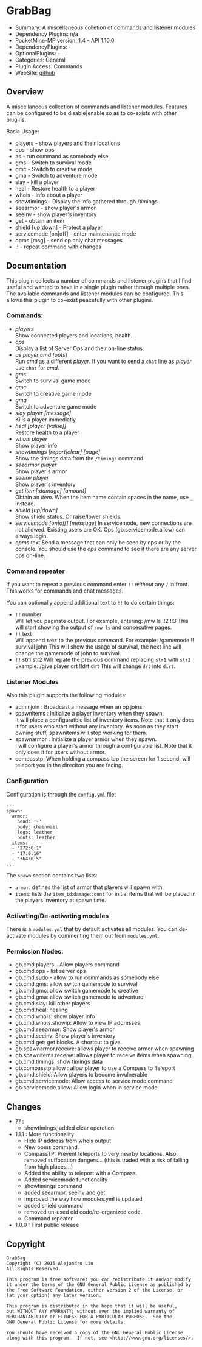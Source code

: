 GrabBag
=======

* Summary: A miscellaneous colletion of commands and listener modules
* Dependency Plugins: n/a
* PocketMine-MP version: 1.4 - API 1.10.0
* DependencyPlugins: -
* OptionalPlugins: -
* Categories: General
* Plugin Access: Commands
* WebSite: [github](https://github.com/alejandroliu/pocketmine-plugins/tree/master/GrabBag)

Overview
--------

A miscellaneous collection of commands and listener modules.  Features
can be configured to be disable|enable so as to co-exists with other
plugins.


Basic Usage:

* players - show players and their locations
* ops - show ops
* as - run command as somebody else
* gms - Switch to survival mode
* gmc - Switch to creative mode
* gma - Switch to adventure mode
* slay - kill a player
* heal - Restore health to a player
* whois - Info about a player
* showtimings - Display the info gathered through /timings
* seearmor - show player's armor
* seeinv - show player's inventory
* get - obtain an item
* shield [up|down] - Protect a player
* servicemode [on|off] - enter maintenance mode
* opms [msg] - send op only chat messages
* !! - repeat command with changes

Documentation
-------------

This plugin collects a number of commands and listener plugins that I
find useful and wanted to have in a single plugin rather through
multiple ones.  The available commands and listener modules can be
configured.  This allows this plugin to co-exist peacefully with other
plugins.

### Commands:

* *players*  
  Show connected players and locations, health.
* *ops*  
  Display a list of Server Ops and their on-line status.
* *as* *player* *cmd* _[opts]_  
  Run *cmd* as a different *player*.  If you want to send a `chat`
  line as *player* use `chat` for *cmd*.
* *gms*  
  Switch to survival game mode
* *gmc*  
  Switch to creative game mode
* *gma*  
  Switch to adventure game mode
* *slay* *player* _[message]_  
  Kills a player immediatly
* *heal* _[player_ _[value]]_  
  Restore health to a player
* *whois* *player*  
  Show player info
* *showtimings* _[report|clear]_ _[page]_  
  Show the timings data from the `/timings` command.
* *seearmor* *player*  
  Show player's armor
* *seeinv* *player*  
  Show player's inventory
* *get* *item[:damage]* _[amount]_  
  Obtain an *item*.  When the item name contain spaces in the name,
  use `_` instead.
* *shield* _[up|down]_  
  Show shield status.  Or raise/lower shields.
* *servicemode* _[on|off]_  _[message]_
  In servicemode, new connections are not allowed.  Existing users are
  OK.  Ops (gb.servicemode.allow) can always login.
* *opms* text
  Send a message that can only be seen by ops or by the console.  You
  should use the *ops* command to see if there are any server ops
  on-line.

### Command repeater

If you want to repeat a previous command enter `!!` *without* any `/`
in front.  This works for commands and chat messages.

You can optionally append additional text to `!!` to do certain
things:

* `!!` number  
  Will let you paginate output.  For example, entering:
	/mw ls
	!!2
	!!3
  This will start showing the output of `/mw ls` and consecutive pages.
* `!!` text  
  Will append `text` to the previous command.  For example:
	/gamemode
	!! survival john
  This will show the usage of survival, the next line will change the
  gamemode of john to survival.
* `!!` str1 str2
  Will repate the previous command replacing `str1` with `str2`
  Example:
	/give player drt
	!!drt dirt
  This will change `drt` into `dirt`.

### Listener Modules

Also this plugin supports the following modules:

* adminjoin : Broadcast a message when an op joins.
* spawnitems : Initialize a player inventory when they spawn.  
  It will place a configuratble list of inventory items.  Note that it
  only does it for users who start without any inventory.  As soon as
  they start owning stuff, spawnitems will stop working for them.
* spawnarmor : Initialize a player armor when they spawn.  
  I will configure a player's armor through a configurable list.  Note
  that it only does it for users without armor.
* compasstp: When holding a compass tap the screen for 1 second, will
  teleport you in the direciton you are facing.

### Configuration

Configuration is through the `config.yml` file:

	---
	spawn:
	  armor:
	    head: '-'
	    body: chainmail
	    legs: leather
	    boots: leather
	  items:
	  - "272:0:1"
	  - "17:0:16"
	  - "364:0:5"
	...

The `spawn` section contains two lists:

* `armor`: defines the list of armor that players will spawn with.
* `items`: lists the `item_id`:`damage`:`count` for initial items that
  will be placed in the players inventory at spawn time.

### Activating/De-activating modules

There is a `modules.yml` that by default activates all modules.  You
can de-activate modules by commenting them out from `modules.yml`.

### Permission Nodes:

* gb.cmd.players - Allow players command
* gb.cmd.ops - list server ops
* gb.cmd.sudo - allow to run commands as somebody else
* gb.cmd.gms: allow switch gamemode to survival
* gb.cmd.gmc: allow switch gamemode to creative
* gb.cmd.gma: allow switch gamemode to adventure
* gb.cmd.slay: kill other players
* gb.cmd.heal: healing
* gb.cmd.whois: show player info
* gb.cmd.whois.showip: Allow to view IP addresses
* gb.cmd.seearmor: Show player's armor
* gb.cmd.seeinv: Show player's inventory
* gb.cmd.get: get blocks.  A shortcut to give.
* gb.spawnarmor.receive: allows player to receive armor when spawning
* gb.spawnitems.receive: allows player to receive items when spawning
* gb.cmd.timings: show timings data
* gb.compasstp.allow : allow player to use a Compass to Teleport
* gb.cmd.shield: Allow players to become invulnerable
* gb.cmd.servicemode: Allow access to service mode command
* gb.servicemode.allow: Allow login when in service mode.

Changes
-------

* ?? :
  * showtimings, added clear operation.
* 1.1.1 : More functionality
  * Hide IP address from whois output
  * New opms command.
  * CompassTP: Prevent teleports to very nearby locations.  Also,
    removed suffocation dangers...  (this is traded with a risk of
    falling from high places...)
  * Added the ability to teleport with a Compass.
  * Added servicemode functionality
  * showtimings command
  * added seearmor, seeinv and get
  * Improved the way how modules.yml is updated
  * added shield command
  * removed un-used old code/re-organized code.
  * Command repeater
* 1.0.0 : First public release

Copyright
---------

    GrabBag  
    Copyright (C) 2015 Alejandro Liu  
    All Rights Reserved.

    This program is free software: you can redistribute it and/or modify
    it under the terms of the GNU General Public License as published by
    the Free Software Foundation, either version 2 of the License, or
    (at your option) any later version.

    This program is distributed in the hope that it will be useful,
    but WITHOUT ANY WARRANTY; without even the implied warranty of
    MERCHANTABILITY or FITNESS FOR A PARTICULAR PURPOSE.  See the
    GNU General Public License for more details.

    You should have received a copy of the GNU General Public License
    along with this program.  If not, see <http://www.gnu.org/licenses/>.
